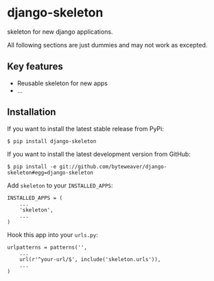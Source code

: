 django-skeleton
===============

skeleton for new django applications.

All following sections are just dummies and may not work as excepted.

## Key features

* Reusable skeleton for new apps
* ...

## Installation

If you want to install the latest stable release from PyPi:

    $ pip install django-skeleton
  
If you want to install the latest development version from GitHub:

    $ pip install -e git://github.com/byteweaver/django-skeleton#egg=django-skeleton

Add `skeleton` to your `INSTALLED_APPS`:

    INSTALLED_APPS = (
        ...
        'skeleton',
        ...
    )

Hook this app into your ``urls.py``:

    urlpatterns = patterns('',
        ...
        url(r'^your-url/$', include('skeleton.urls')),
        ...
    )


